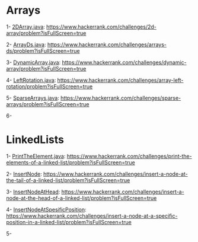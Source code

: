 # Arrays

1- [2DArray.java](./array/q1/ArrayTwoD.java): https://www.hackerrank.com/challenges/2d-array/problem?isFullScreen=true

2- [ArrayDs.java](./array/q2/ArrayDs.java): https://www.hackerrank.com/challenges/arrays-ds/problem?isFullScreen=true

3- [DynamicArray.java](./array/q3/DynamicArray.java): https://www.hackerrank.com/challenges/dynamic-array/problem?isFullScreen=true

4- [LeftRotation.java](./array/q4/LeftRotation.java): https://www.hackerrank.com/challenges/array-left-rotation/problem?isFullScreen=true

5- [SparseArrays.java](./array/q5/SparseArrays.java): https://www.hackerrank.com/challenges/sparse-arrays/problem?isFullScreen=true

6- 


# LinkedLists

1- [PrintTheElement.java](./linkedList/q1/PrintTheElements.java): https://www.hackerrank.com/challenges/print-the-elements-of-a-linked-list/problem?isFullScreen=true

2- [InsertNode](./linkedList/q2/InsertNode.java): https://www.hackerrank.com/challenges/insert-a-node-at-the-tail-of-a-linked-list/problem?isFullScreen=true

3- [InsertNodeAtHead](./linkedList/q3/InsertNodeAtHead.java): https://www.hackerrank.com/challenges/insert-a-node-at-the-head-of-a-linked-list/problem?isFullScreen=true

4- [InsertNodeAtSpesificPosition](./linkedList/q4/InsertANodeAtSpesificPosition.java): https://www.hackerrank.com/challenges/insert-a-node-at-a-specific-position-in-a-linked-list/problem?isFullScreen=true

5- 